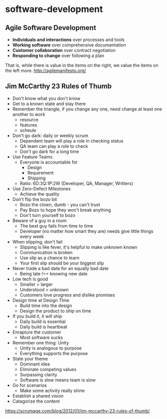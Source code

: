# software-development

## Agile Software Development

-   **Individuals and interactions** over processes and tools
-   **Working software** over comprehensive documentation
-   **Customer collaboration** over contract negotiation
-   **Responding to change** over following a plan

That is, while there is value in the items on
the right, we value the items on the left more.
<http://agilemanifesto.org/>

## Jim McCarthy 23 Rules of Thumb

-   Don't know what you don't know
-   Get to a known state and stay there
-   Remember the triangle, if you change any one, need change at least one another to work
    -   resource
    -   features
    -   scheule
-   Don't go dark: daily or weekly scrum
    -   Dependent team will play a role in checking status
    -   QA team can play a role to check
    -   Don't go dark for a long time
-   Use Feature Teams
    -   Everyone is accountable for
        -   Design
        -   Requirement
        -   Shipping
    -   Ratio: 6D:3Q:1P:2W (Developer, QA, Manager, Writters)
-   Use Zero-Defect Milestones
    -   Achieve the quality
-   Don't flip the bozo bit
    -   Bozo the clown, dumb - you can't trust
    -   Pay Bozo to hope they won't break anything
    -   Don't turn yourself to bozo
-   Beware of a guy in a room
    -   The best guy fails from time to time
    -   Developer (no matter how smart they are) needs give little things every week
-   When slipping, don't fail
    -   Slipping is like fever, it's helpful to make unknown known
    -   Communication is broken
    -   Use slip as a chance to learn
    -   Your first slip should be your biggest slip
-   Never trade a bad date for an equally bad date
    -   Being late !== knowing new date
-   Low tech is good
    -   Smaller > larger
    -   Understood > unknown
    -   Customers love progress and dislike promises
-   Design time at Design TIme
    -   Build time into the design
    -   Design the product to ship on time
-   If you build it, it will ship
    -   Daily build is essential
    -   Daily build is heartbeat
-   Enrapture the customer
    -   Most software sucks
-   Remember one thing: Unity
    -   Unity is analogous to purpose
    -   Everything supports the purpose
-   State your theme
    -   Dominant idea
    -   Eliminate competing values
    -   Surpassing clarity
    -   Software is slow means team is slow
-   Go for scenarios
    -   Make some activity really shine
-   Establish a shared vision
-   Catagorize the content

<https://scrumage.com/blog/2012/01/jim-mccarthy-23-rules-of-thumb/>
